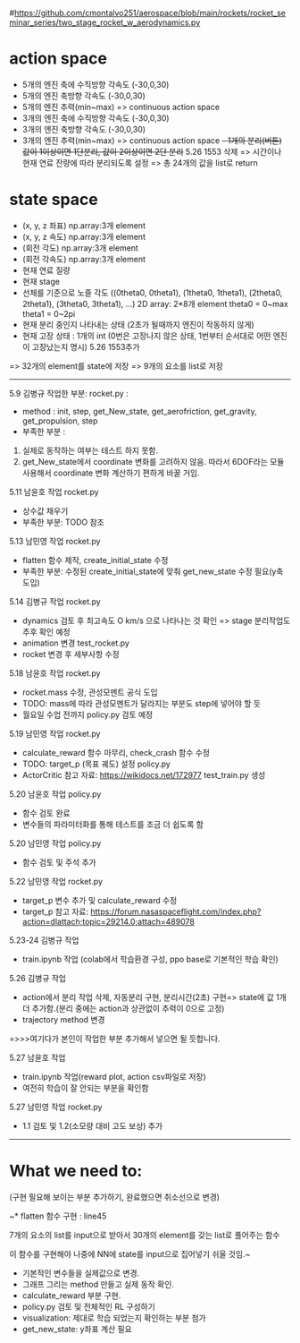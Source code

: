 #https://github.com/cmontalvo251/aerospace/blob/main/rockets/rocket_seminar_series/two_stage_rocket_w_aerodynamics.py

# action space
- 5개의 엔진 축에 수직방향 각속도 (-30,0,30)
- 5개의 엔진 축방향 각속도 (-30,0,30)
- 5개의 엔진 추력(min~max) => continuous action space
- 3개의 엔진 축에 수직방향 각속도 (-30,0,30)
- 3개의 엔진 축방향 각속도 (-30,0,30)
- 3개의 엔진 추력(min~max) => continuous action space
~~- 1개의 분리(버튼)  값이 1이상이면 1단분리, 값이 2이상이면 2단 분리~~ 5.26 1553 삭제 
=> 시간이나 현재 연료 잔량에 따라 분리되도록 설정
=> 총 24개의 값을 list로 return


# state space
- (x, y, z 좌표)    np.array:3개 element
- (x, y, z 속도)    np.array:3개 element
- (회전 각도)        np.array:3개 element
- (회전 각속도)     np.array:3개 element
- 현재 연료 질량
- 현재 stage
- 선체를 기준으로 노즐 각도 ((0theta0, 0theta1), (1theta0, 1theta1), (2theta0, 2theta1), (3theta0, 3theta1), ...) 2D array: 2*8개 element
    theta0 = 0\~max
    theta1 = 0\~2pi
- 현재 분리 중인지 나타내는 상태 (2초가 될때까지 엔진이 작동하지 않게)
- 현재 고장 상태 : 1개의 int (0번은 고장나지 않은 상태, 1번부터 순서대로 어떤 엔진이 고장났는지 명시) 5.26 1553추가

=> 32개의 element를 state에 저장
=> 9개의 요소를 list로 저장

---

5.9 김병규 작업한 부분:
rocket.py : 
- method : init, step, get_New_state, get_aerofriction, get_gravity, get_propulsion, step 
- 부족한 부분 : 
1. 실제로 동작하는 여부는 테스트 하지 못함. 
2. get_New_state에서 coordinate 변화를 고려하지 않음. 따라서 6DOF라는 모듈사용해서 coordinate 변화 계산하기 편하게 바꿀 거임.


5.11 남윤호 작업
rocket.py
- 상수값 채우기
- 부족한 부분: TODO 참조


5.13 남민영 작업
rocket.py
- flatten 함수 제작, create_initial_state 수정
- 부족한 부분: 수정된 create_initial_state에 맞춰 get_new_state 수정 필요(y축 도입)


5.14 김병규 작업
rocket.py
- dynamics 검토 후 최고속도 O km/s 으로 나타나는 것 확인 => stage 분리작업도 추후 확인 예정
- animation 변경
test_rocket.py
- rocket 변경 후 세부사항 수정


5.18 남윤호 작업
rocket.py
- rocket.mass 수정, 관성모멘트 공식 도입
- TODO: mass에 따라 관성모멘트가 달라지는 부분도 step에 넣어야 할 듯
- 월요일 수업 전까지 policy.py 검토 예정


5.19 남민영 작업
rocket.py
- calculate_reward 함수 마무리, check_crash 함수 수정
- TODO: target_p (목표 궤도) 설정
policy.py
- ActorCritic 참고 자료: https://wikidocs.net/172977
test_train.py 생성


5.20 남윤호 작업
policy.py
- 함수 검토 완료
- 변수들의 파라미터화를 통해 테스트를 조금 더 쉽도록 함


5.20 남민영 작업
policy.py
- 함수 검토 및 주석 추가


5.22 남민영 작업
rocket.py
- target_p 변수 추가 및 calculate_reward 수정
- target_p 참고 자료: https://forum.nasaspaceflight.com/index.php?action=dlattach;topic=29214.0;attach=489078


5.23-24 김병규 작업
- train.ipynb 작업 (colab에서 학습환경 구성, ppo base로 기본적인 학습 확인)


5.26 김병규 작업
- action에서 분리 작업 삭제, 자동분리 구현, 분리시간(2초) 구현=> state에 값 1개 더 추가함.(분리 중에는 action과 상관없이 추력이 0으로 고정) 
- trajectory method 변경

=>>>여기다가 본인이 작업한 부분 추가해서 넣으면 될 듯합니다.

5.27 남윤호 작업
- train.ipynb 작업(reward plot, action csv파일로 저장)
- 여전히 학습이 잘 안되는 부분을 확인함

5.27 남민영 작업
rocket.py
- 1.1 검토 및 1.2(소모량 대비 고도 보상) 추가


---

# What we need to: 
(구현 필요해 보이는 부분 추가하기, 완료했으면 취소선으로 변경)


 ~* flatten 함수 구현 : line45 


 7개의 요소의 list를 input으로 받아서 30개의 element를 갖는 list로 풀어주는 함수 


이 함수를 구현해야 나중에 NN에 state를 input으로 집어넣기 쉬울 것임.~

* 기본적인 변수들을 실제값으로 변경.
* 그래프 그리는 method 만들고 실제 동작 확인.
* calculate_reward 부분 구현.
* policy.py 검토 및 전체적인 RL 구성하기
* visualization: 제대로 학습 되었는지 확인하는 부분 첨가
* get_new_state: y좌표 계산 필요

